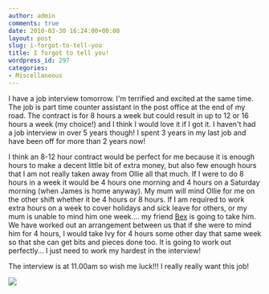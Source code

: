 ```yaml
---
author: admin
comments: true
date: 2010-03-30 16:24:00+00:00
layout: post
slug: i-forgot-to-tell-you
title: I forgot to tell you!
wordpress_id: 297
categories:
- Miscellaneous
---
```


I have a job interview tomorrow.  I'm terrified and excited at the same time.  The job is part time counter assistant in the post office at the end of my road.  The contract is for 8 hours a week but could result in up to 12 or 16 hours a week (my choice!) and I think I would love it if I got it.  I haven't had a job interview in over 5 years though!  I spent 3 years in my last job and have been off for more than 2 years now!   
  
I think an 8-12 hour contract would be perfect for me because it is enough hours to make a decent little bit of extra money, but also few enough hours that I am not really taken away from Ollie all that much.  If I were to do 8 hours in a week it would be 4 hours one morning and 4 hours on a Saturday morning (when James is home anyway).  My mum will mind Ollie for me on the other shift whether it be 4 hours or 8 hours.  If I am required to work extra hours on a week to cover holidays and sick leave for others, or my mum is unable to mind him one week.... my friend [Bex](http://ivyborntobloom.blogspot.com/) is going to take him.  We have worked out an arrangement between us that if she were to mind him for 4 hours, I would take Ivy for 4 hours some other day that same week so that she can get bits and pieces done too.  It is going to work out perfectly... I just need to work my hardest in the interview!  
  
The interview is at 11.00am so wish me luck!!!  I really really want this job!

![](https://blogger.googleusercontent.com/tracker/251139911615938991-2398526507277063242?l=www.outmumbered.com)
